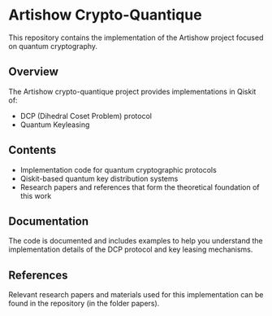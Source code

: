 # Artishow Crypto-Quantique

This repository contains the implementation of the Artishow project focused on quantum cryptography.

## Overview

The Artishow crypto-quantique project provides implementations in Qiskit of:
- DCP (Dihedral Coset Problem) protocol
- Quantum Keyleasing

## Contents

- Implementation code for quantum cryptographic protocols
- Qiskit-based quantum key distribution systems
- Research papers and references that form the theoretical foundation of this work

## Documentation

The code is documented and includes examples to help you understand the implementation details of the DCP protocol and key leasing mechanisms.

## References

Relevant research papers and materials used for this implementation can be found in the repository (in the folder papers).